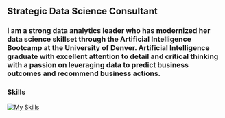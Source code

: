 ## Strategic Data Science Consultant

### I am a strong data analytics leader who has modernized her data science skillset through the Artificial Intelligence Bootcamp at the University of Denver.  Artificial Intelligence graduate with excellent attention to detail and critical thinking with a passion on leveraging data to predict business outcomes and recommend business actions.

### Skills
[![My Skills](https://skillicons.dev/icons?i=py,sql,matlab,sklearn)](https://skillicons.dev)


<!--
**MMittels/MMittels** is a ✨ _special_ ✨ repository because its `README.md` (this file) appears on your GitHub profile.

Here are some ideas to get you started:

- 🔭 I’m currently working on ...
- 🌱 I’m currently learning ...
- 👯 I’m looking to collaborate on ...
- 🤔 I’m looking for help with ...
- 💬 Ask me about ...
- 📫 How to reach me: ...
- 😄 Pronouns: ...
- ⚡ Fun fact: ...
-->
